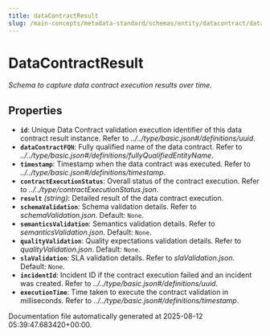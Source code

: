 ```yaml
---
title: dataContractResult
slug: /main-concepts/metadata-standard/schemas/entity/datacontract/datacontractresult
---
```


# DataContractResult

*Schema to capture data contract execution results over time.*

## Properties

- **`id`**: Unique Data Contract validation execution identifier of this data contract result instance. Refer to *../../type/basic.json#/definitions/uuid*.
- **`dataContractFQN`**: Fully qualified name of the data contract. Refer to *../../type/basic.json#/definitions/fullyQualifiedEntityName*.
- **`timestamp`**: Timestamp when the data contract was executed. Refer to *../../type/basic.json#/definitions/timestamp*.
- **`contractExecutionStatus`**: Overall status of the contract execution. Refer to *../../type/contractExecutionStatus.json*.
- **`result`** *(string)*: Detailed result of the data contract execution.
- **`schemaValidation`**: Schema validation details. Refer to *schemaValidation.json*. Default: `None`.
- **`semanticsValidation`**: Semantics validation details. Refer to *semanticsValidation.json*. Default: `None`.
- **`qualityValidation`**: Quality expectations validation details. Refer to *qualityValidation.json*. Default: `None`.
- **`slaValidation`**: SLA validation details. Refer to *slaValidation.json*. Default: `None`.
- **`incidentId`**: Incident ID if the contract execution failed and an incident was created. Refer to *../../type/basic.json#/definitions/uuid*.
- **`executionTime`**: Time taken to execute the contract validation in milliseconds. Refer to *../../type/basic.json#/definitions/timestamp*.


Documentation file automatically generated at 2025-08-12 05:39:47.683420+00:00.
